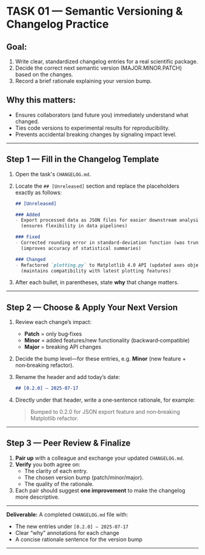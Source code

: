 TASK 01 — Semantic Versioning & Changelog Practice
===================================================

Goal:
-----
1. Write clear, standardized changelog entries for a real scientific package.  
2. Decide the correct next semantic version (MAJOR.MINOR.PATCH) based on the changes.  
3. Record a brief rationale explaining your version bump.

Why this matters:
-----------------
- Ensures collaborators (and future you) immediately understand what changed.  
- Ties code versions to experimental results for reproducibility.  
- Prevents accidental breaking changes by signaling impact level.

---

Step 1 — Fill in the Changelog Template
---------------------------------------

1. Open the task's `CHANGELOG.md`.  
2. Locate the `## [Unreleased]` section and replace the placeholders exactly as follows:

   ```markdown
   ## [Unreleased]

   ### Added
   - Export processed data as JSON files for easier downstream analysis  
     (ensures flexibility in data pipelines)

   ### Fixed
   - Corrected rounding error in standard-deviation function (was truncating .999 →0.99)  
     (improves accuracy of statistical summaries)

   ### Changed
   - Refactored `plotting.py` to Matplotlib 4.0 API (updated axes object return patterns)  
     (maintains compatibility with latest plotting features)
   ```

3. After each bullet, in parentheses, state **why** that change matters.

---

Step 2 — Choose & Apply Your Next Version
-----------------------------------------

1. Review each change’s impact:
   - **Patch** = only bug‑fixes  
   - **Minor** = added features/new functionality (backward‑compatible)  
   - **Major** = breaking API changes
2. Decide the bump level—for these entries, e.g. **Minor** (new feature + non‑breaking refactor).  
3. Rename the header and add today’s date:

   ```markdown
   ## [0.2.0] – 2025‑07‑17
   ```

4. Directly under that header, write a one‑sentence rationale, for example:
   > Bumped to 0.2.0 for JSON export feature and non‑breaking Matplotlib refactor.

---

Step 3 — Peer Review & Finalize
--------------------------------

1. **Pair up** with a colleague and exchange your updated `CHANGELOG.md`.  
2. **Verify** you both agree on:
   - The clarity of each entry.  
   - The chosen version bump (patch/minor/major).  
   - The quality of the rationale.  
3. Each pair should suggest **one improvement** to make the changelog more descriptive.

---

**Deliverable:** A completed `CHANGELOG.md` file with:
- The new entries under `[0.2.0] – 2025‑07‑17`  
- Clear “why” annotations for each change  
- A concise rationale sentence for the version bump  

---
